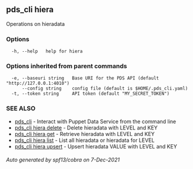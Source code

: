 ## pds_cli hiera

Operations on hieradata

### Options

```
  -h, --help   help for hiera
```

### Options inherited from parent commands

```
  -e, --baseuri string   Base URI for the PDS API (default "http://127.0.0.1:4010")
      --config string    config file (default is $HOME/.pds_cli.yaml)
  -t, --token string     API token (default "MY_SECRET_TOKEN")
```

### SEE ALSO

* [pds_cli](pds_cli.md)	 - Interact with Puppet Data Service from the command line
* [pds_cli hiera delete](pds_cli_hiera_delete.md)	 - Delete hieradata with LEVEL and KEY
* [pds_cli hiera get](pds_cli_hiera_get.md)	 - Retrieve hieradata with LEVEL and KEY
* [pds_cli hiera list](pds_cli_hiera_list.md)	 - List all hieradata or hieradata for LEVEL
* [pds_cli hiera upsert](pds_cli_hiera_upsert.md)	 - Upsert hieradata VALUE with LEVEL and KEY

###### Auto generated by spf13/cobra on 7-Dec-2021
